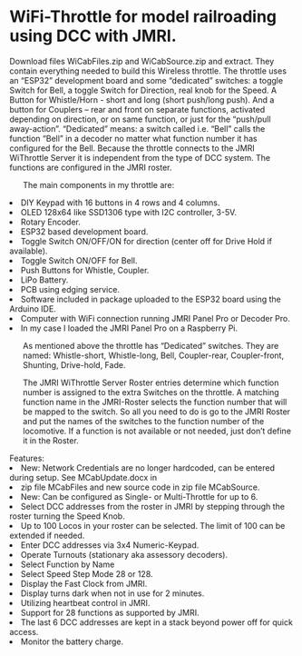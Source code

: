 # WiFi-Throttle for model railroading using DCC with JMRI.
Download files WiCabFiles.zip and WiCabSource.zip and extract. They contain everything needed to build this Wireless throttle.
The throttle uses an “ESP32” development board and some “dedicated” switches: a toggle Switch for Bell, a toggle Switch for Direction, real knob for the Speed. A Button for Whistle/Horn - short and long (short push/long push). And a button for Couplers – rear and front on separate functions, activated depending on direction, or on same function, or just for the “push/pull away-action”. “Dedicated” means: a switch called i.e. “Bell” calls the function “Bell” in a decoder no matter what function number it has configured for the Bell.
Because the throttle connects to the JMRI WiThrottle Server it is independent from the type of DCC system. 
The functions are configured in the JMRI roster.
<ol>
The main components in my throttle are:
</ol>
  <li>DIY Keypad with 16 buttons in 4 rows and 4 columns.</li> 
  <li>OLED 128x64 like SSD1306 type with I2C controller, 3-5V.</li>
  <li>Rotary Encoder.</li>
  <li>ESP32 based development board.</li>
  <li>Toggle Switch ON/OFF/ON for direction (center off for Drive Hold if available).</li>
  <li>Toggle Switch ON/OFF for Bell.</.i>
  <li>Push Buttons for Whistle, Coupler.</li>
  <li>LiPo Battery.</li>
  <li>PCB using edging service.</li>
  <li>Software included in package uploaded to the ESP32 board using the Arduino IDE.</li>
  <li>Computer with WiFi connection running JMRI Panel Pro or Decoder Pro.</li>
  <li>In my case I loaded the JMRI Panel Pro on a Raspberry Pi.</li>
</ol>
<ol>
As mentioned above the throttle has “Dedicated” switches. They are named: Whistle-short, Whistle-long, Bell, Coupler-rear, Coupler-front, Shunting, Drive-hold, Fade.
</ol>
<ol>
The JMRI WiThrottle Server Roster entries determine which function number is assigned to the extra Switches on the throttle. 
A matching function name in the JMRI-Roster selects the function number that will be mapped to the switch.
So all you need to do is go to the JMRI Roster and put the names of the switches to the function number of the locomotive. If a function is not available or not needed, just don’t define it in the Roster.
</ol>
Features:
<li>New: Network Credentials are no longer hardcoded, can be entered during setup. See MCabUpdate.docx in </li>
<li>zip file MCabFiles and new source code in zip file MCabSource. </i>
<li>New: Can be configured as Single- or Multi-Throttle for up to 6.</li>
<li>Select DCC addresses from the roster in JMRI by stepping through the roster turning the Speed Knob.</li>
<li>Up to 100 Locos in your roster can be selected. The limit of 100 can be extended if needed.</li> 
<li>Enter DCC addresses via 3x4 Numeric-Keypad.</li>
<li>Operate Turnouts (stationary aka assessory decoders).</li>
<li>Select Function by Name</li>
<li>Select Speed Step Mode 28 or 128.</li>
<li>Display the Fast Clock from JMRI.</li>
<li>Display turns dark when not in use for 2 minutes.</li> 
<li>Utilizing heartbeat control in JMRI.</li> 
<li>Support for 28 functions as supported by JMRI.</li>
<li>The last 6 DCC addresses are kept in a stack beyond power off for quick access.</li> 
<li>Monitor the battery charge.</li>
